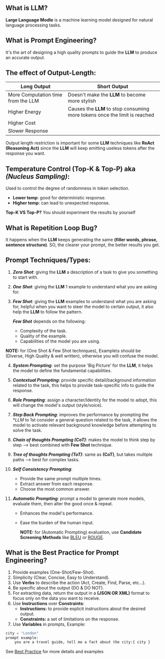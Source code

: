 ## What is LLM?

**Large Language Modle** is a machine learning model designed for natural language processing tasks.

## What is Prompt Engineering?

It's the art of designing a high quality prompts to guide the **LLM** to produce an accurate output.

## The effect of Output-Length:

| **Long Output**                    | **Short Output**                                                           |
| ---------------------------------- | -------------------------------------------------------------------------- |
| More Computation time from the LLM | Doesn't make the **LLM** to become more stylish                            |
| Higher Energy                      | Causes the **LLM** to stop consuming more tokens once the limit is reached |
| Higher Cost                        |                                                                            |
| Slower Response                    |                                                                            |

Output length restriction is important for some **LLM** techniques like **ReAct (Reasoning Act)** since the **LLM** will keep emitting useless tokens after the response you want.

## Temperature Control (Top-K & Top-P) aka _(Nucleus Sampling)_:

Used to control the degree of randomness in token selection.

- **Lower temp**: good for deterministic response.
- **Higher temp**: can lead to unexpected response.

**Top-K VS Top-P?** You should experiment the results by yourself

## What is **Repetition Loop Bug**?

It happens when the **LLM** keeps generating the same **(filler words, phrase, sentence structure)**. SO, the clearer your prompt, the better results you get.

## Prompt Techniques/Types:

1.  _**Zero Shot**_: giving the **LLM** a description of a task to give you something to start with.
2.  _**One Shot**_: giving the **LLM** 1 example to understand what you are asking for.
3.  _**Few Shot**_: giving the **LLM** examples to understand what you are asking for, helpful when you want to steer the model to certain output, it also help the **LLM** to follow the pattern.

    _**Few Shot**_ depends on the following:

    - Complexity of the task.
    - Quality of the example.
    - Capabilities of the model you are using.

**NOTE:** for (One Shot & Few Shot techniques), Example\s should be (Diverse, High Quality & well written), otherwise you will confuse the model.

4. _**System Prompting**_: set the purpose 'Big Picture' for the **LLM**, it helps the model to define the fundamental capabilities.
5. _**Contextual Prompting**_: provide specific detail/background information related to the task, this helps to provide task-specific info to guide the response.
6. _**Role Prompting**_: assign a character/Identity for the model to adopt, this will change the model's output (style/voice).
7. _**Step Back Prompting**_: improves the performance by prompting the \*_LLM_ to 1st consider a general question related to the task, it allows the model to activate relevant background knowledge before attempting to solve the task.
8. _**Chain of thoughts Prompting (CoT)**_: makes the model to think step by step --> best combined with **Few Shot** technique.
9. _**Tree of thoughts Prompting (ToT)**_: same as **(CoT)**, but takes multiple paths --> best for complex tasks.
10. _**Self Consistency Prompting**_:
    - Provide the same prompt multiple times.
    - Extract answer from each response.
    - Choose the most common answer.
11. _**Automatic Prompting**_: prompt a model to generate more models, evaluate them, then alter the good once & repeat.

    - Enhances the model's performance.
    - Ease the burden of the human input.

      **NOTE:** for (Automatic Prompting) evaluation, use **Candidate Screening Methods** like [BLEU](https://en.wikipedia.org/wiki/BLEU) or [ROUGE](<https://en.wikipedia.org/wiki/ROUGE_(metric)>).

## What is the Best Practice for **Prompt Engineering**?

1. Provide examples (One-Shot/Few-Shot).
2. Simplicity (Clear, Concise, Easy to Understand).
3. Use **Verbs** to describe the action (Act, Create, Find, Parse, etc...).
4. Be specific about the output (DO & DO NOT).
5. For extracting data, return the output in a **(JSON OR XML)** format to focus only on the data you want to receive.
6. Use **Instructions** over **Constraints**:
   - **Instructions:** to provide explicit instructions about the desired output.
   - **Constraints:** a set of limitations on the response.
7. Use **Variables** in prompts, Example:

```python
city = "London"
prompt example:
    you are a travel guide, tell me a fact about the city:{ city }
```

See [Best Practice](https://github.com/Gl00ria/AI_4_Dummies/blob/main/Prompt_Engineering/best_practice.md) for more details and examples
